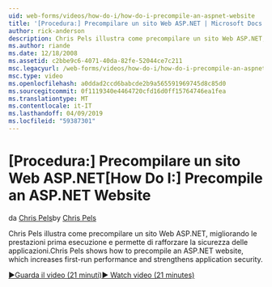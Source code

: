 ```yaml
---
uid: web-forms/videos/how-do-i/how-do-i-precompile-an-aspnet-website
title: '[Procedura:] Precompilare un sito Web ASP.NET | Microsoft Docs'
author: rick-anderson
description: Chris Pels illustra come precompilare un sito Web ASP.NET, migliorando le prestazioni prima esecuzione e permette di rafforzare la sicurezza delle applicazioni.
ms.author: riande
ms.date: 12/18/2008
ms.assetid: c2bbe9c6-4071-40da-82fe-52044ce7c211
msc.legacyurl: /web-forms/videos/how-do-i/how-do-i-precompile-an-aspnet-website
msc.type: video
ms.openlocfilehash: a0ddad2ccd6babcde2b9a565591969745d8c85d0
ms.sourcegitcommit: 0f1119340e4464720cfd16d0ff15764746ea1fea
ms.translationtype: MT
ms.contentlocale: it-IT
ms.lasthandoff: 04/09/2019
ms.locfileid: "59387301"
---
```

# <a name="how-do-i-precompile-an-aspnet-website"></a><span data-ttu-id="0c81e-103">[Procedura:] Precompilare un sito Web ASP.NET</span><span class="sxs-lookup"><span data-stu-id="0c81e-103">[How Do I:] Precompile an ASP.NET Website</span></span>

<span data-ttu-id="0c81e-104">da [Chris Pels](https://twitter.com/chrispels)</span><span class="sxs-lookup"><span data-stu-id="0c81e-104">by [Chris Pels](https://twitter.com/chrispels)</span></span>

<span data-ttu-id="0c81e-105">Chris Pels illustra come precompilare un sito Web ASP.NET, migliorando le prestazioni prima esecuzione e permette di rafforzare la sicurezza delle applicazioni.</span><span class="sxs-lookup"><span data-stu-id="0c81e-105">Chris Pels shows how to precompile an ASP.NET website, which increases first-run performance and strengthens application security.</span></span>

[<span data-ttu-id="0c81e-106">&#9654;Guarda il video (21 minuti)</span><span class="sxs-lookup"><span data-stu-id="0c81e-106">&#9654; Watch video (21 minutes)</span></span>](https://channel9.msdn.com/Blogs/ASP-NET-Site-Videos/how-do-i-precompile-an-aspnet-website)

